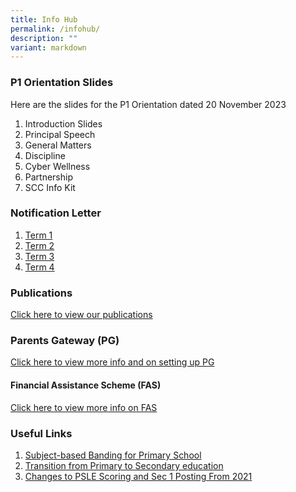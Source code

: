 ```yaml
---
title: Info Hub
permalink: /infohub/
description: ""
variant: markdown
---
```

### **P1 Orientation Slides**
Here are the slides for the P1 Orientation dated 20 November 2023
1. Introduction Slides
2. Principal Speech
3. General Matters
4. Discipline
5. Cyber Wellness
6. Partnership
7. SCC Info Kit



### **Notification Letter**
1. [Term 1](/files/2023_term_1_notification%20letter.pdf)
2. [Term 2](/files/2023_term2_notification_letter.pdf)
3. [Term 3](/files/2023_term3_notificationletter.pdf)
4. [Term 4](/files/2023_term4_notification_letter.pdf)


### **Publications**

[Click here to view our publications](https://www.greenridgepri.moe.edu.sg/publication/)


### **Parents Gateway (PG)**

[Click here to view more info and on setting up PG](https://www.greenridgepri.moe.edu.sg/pg/)


#### **Financial Assistance Scheme (FAS)**

[Click here to view more info on FAS](https://greenridgepri.moe.edu.sg/fas/)


### **Useful Links**

1. [Subject-based Banding for Primary School](https://www.moe.gov.sg/primary/curriculum/subject-based-banding)
2. [Transition from Primary to Secondary education](https://www.moe.gov.sg/secondary/transition-to-secondary)
3. [Changes to PSLE Scoring and Sec 1 Posting From 2021](https://www.moe.gov.sg/microsites/psle-fsbb/psle/main.html)